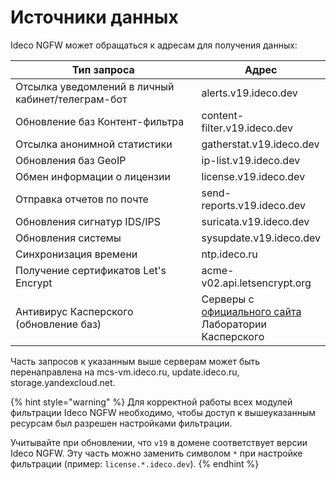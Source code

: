 # Источники данных

Ideco NGFW может обращаться к адресам для получения данных:

<table><thead><tr><th width="300">Тип запроса</th><th>Адрес</th></tr></thead><tbody>
<tr><td>Отсылка уведомлений в личный кабинет/телеграм-бот</td><td>alerts.v19.ideco.dev</td></tr>
<tr><td>Обновление баз Контент-фильтра</td><td>content-filter.v19.ideco.dev</td></tr>
<tr><td>Отсылка анонимной статистики</td><td>gatherstat.v19.ideco.dev</td></tr>
<tr><td>Обновления баз GeoIP</td><td>ip-list.v19.ideco.dev</td></tr>
<tr><td>Обмен информации о лицензии</td><td>license.v19.ideco.dev</td></tr>
<tr><td>Отправка отчетов по почте</td><td>send-reports.v19.ideco.dev</td></tr>
<tr><td>Обновления сигнатур IDS/IPS</td><td>suricata.v19.ideco.dev</td></tr>
<tr><td>Обновления системы</td><td>sysupdate.v19.ideco.dev</td></tr>
<tr><td>Синхронизация времени</td><td>ntp.ideco.ru</td></tr>
<tr><td>Получение сертификатов Let's Encrypt</td><td>acme-v02.api.letsencrypt.org</td></tr>
<tr><td>Антивирус Касперского (обновление баз)</td><td>Серверы с <a href="https://support.kaspersky.ru/common/start/6105">официального сайта</a> Лаборатории Касперского</td></tr>
</tbody></table>

Часть запросов к указанным выше серверам может быть перенаправлена на mcs-vm.ideco.ru, update.ideco.ru, storage.yandexcloud.net.

{% hint style="warning" %}
Для корректной работы всех модулей фильтрации Ideco NGFW необходимо, чтобы доступ к вышеуказанным ресурсам был разрешен настройками фильтрации.

Учитывайте при обновлении, что `v19` в домене соответствует версии Ideco NGFW. Эту часть можно заменить символом `*` при настройке фильтрации (пример: `license.*.ideco.dev`).
{% endhint %}